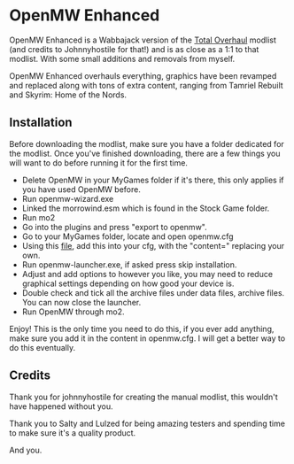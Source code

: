 # OpenMW Enhanced

OpenMW Enhanced is a Wabbajack version of the [Total Overhaul](https://modding-openmw.com/lists/total-overhaul/) modlist (and credits to Johnnyhostile for that!) and is as close as a 1:1 to that modlist. With some small additions and removals from myself.

OpenMW Enhanced overhauls everything, graphics have been revamped and replaced along with tons of extra content, ranging from Tamriel Rebuilt and Skyrim: Home of the Nords.
## Installation

Before downloading the modlist, make sure you have a folder dedicated for the modlist.
Once you've finished downloading, there are a few things you will want to do before running it for the first time.

- Delete OpenMW in your MyGames folder if it's there, this only applies if you have used OpenMW before.
- Run openmw-wizard.exe
- Linked the morrowind.esm which is found in the Stock Game folder.
- Run mo2
- Go into the plugins and press "export to openmw".
- Go to your MyGames folder, locate and open openmw.cfg
- Using this [file](https://github.com/LeArby/OpenMW-Enhanced/blob/main/openmw.cfg), add this into your cfg, with the "content=" replacing your own.
- Run openmw-launcher.exe, if asked press skip installation.
- Adjust and add options to however you like, you may need to reduce graphical settings depending on how good your device is.
- Double check and tick all the archive files under data files, archive files. You can now close the launcher.
- Run OpenMW through mo2.

Enjoy!
This is the only time you need to do this, if you ever add anything, make sure you add it in the content in openmw.cfg. I will get a better way to do this eventually.

## Credits

Thank you for johnnyhostile for creating the manual modlist, this wouldn't have happened without you.

Thank you to Salty and Lulzed for being amazing testers and spending time to make sure it's a quality product.

And you.

